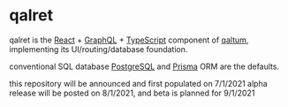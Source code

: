 # qalret

qalret is the [React](https://reactjs.org) + [GraphQL](https://graphql.org) + [TypeScript](https://www.typescriptlang.org) component of [qaltum](https://github.com/qaltum/qaltum), implementing its UI/routing/database foundation.

conventional SQL database [PostgreSQL](https://www.postgresql.org) and [Prisma](https://www.prisma.io) ORM are the defaults.

this repository will be announced and first populated on 7/1/2021
alpha release will be posted on 8/1/2021, and
beta is planned for 9/1/2021
